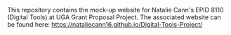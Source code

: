 This repository contains the mock-up website for Natalie Cann's EPID 8110 (Digital Tools) at UGA Grant Proposal Project. 
The associated website can be found here: https://nataliecann16.github.io/Digital-Tools-Project/
